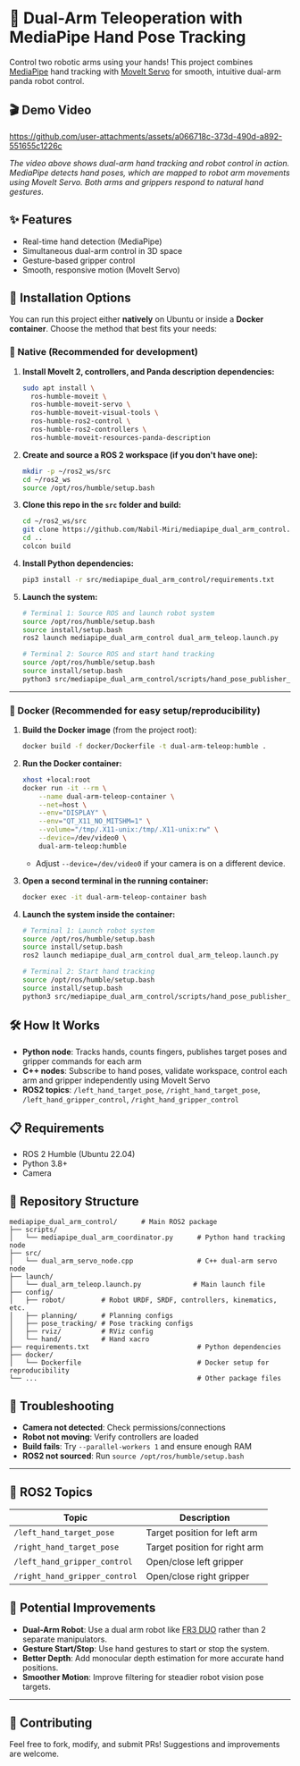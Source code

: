 # 🤖 Dual-Arm Teleoperation with MediaPipe Hand Pose Tracking
Control two robotic arms using your hands! This project combines [MediaPipe](https://github.com/google-ai-edge/mediapipe) hand tracking with [MoveIt Servo](https://moveit.ai/moveit/ros2/servo/jog/2020/09/09/moveit2-servo.html) for smooth, intuitive dual-arm panda robot control.

## 🎬 Demo Video



https://github.com/user-attachments/assets/a066718c-373d-490d-a892-551655c1226c



*The video above shows dual-arm hand tracking and robot control in action. MediaPipe detects hand poses, which are mapped to robot arm movements using MoveIt Servo. Both arms and grippers respond to natural hand gestures.*

## ✨ Features

- Real-time hand detection (MediaPipe)
- Simultaneous dual-arm control in 3D space
- Gesture-based gripper control
- Smooth, responsive motion (MoveIt Servo)


## 🏁 Installation Options

You can run this project either **natively** on Ubuntu or inside a **Docker container**. Choose the method that best fits your needs:


### 🐧 Native (Recommended for development)

1. **Install MoveIt 2, controllers, and Panda description dependencies:**
   ```bash
   sudo apt install \
     ros-humble-moveit \
     ros-humble-moveit-servo \
     ros-humble-moveit-visual-tools \
     ros-humble-ros2-control \
     ros-humble-ros2-controllers \
     ros-humble-moveit-resources-panda-description
   ```

2. **Create and source a ROS 2 workspace (if you don't have one):**
   ```bash
   mkdir -p ~/ros2_ws/src
   cd ~/ros2_ws
   source /opt/ros/humble/setup.bash
   ```

3. **Clone this repo in the `src` folder and build:**
   ```bash
   cd ~/ros2_ws/src
   git clone https://github.com/Nabil-Miri/mediapipe_dual_arm_control.git
   cd ..
   colcon build
   ```

4. **Install Python dependencies:**
   ```bash
   pip3 install -r src/mediapipe_dual_arm_control/requirements.txt
   ```

5. **Launch the system:**
   ```bash
   # Terminal 1: Source ROS and launch robot system
   source /opt/ros/humble/setup.bash
   source install/setup.bash
   ros2 launch mediapipe_dual_arm_control dual_arm_teleop.launch.py

   # Terminal 2: Source ROS and start hand tracking
   source /opt/ros/humble/setup.bash
   source install/setup.bash
   python3 src/mediapipe_dual_arm_control/scripts/hand_pose_publisher_node.py
   ```

---

### 🐳 Docker (Recommended for easy setup/reproducibility)

1. **Build the Docker image** (from the project root):
   ```bash
   docker build -f docker/Dockerfile -t dual-arm-teleop:humble .
   ```

2. **Run the Docker container:**
   ```bash
   xhost +local:root
   docker run -it --rm \
       --name dual-arm-teleop-container \
       --net=host \
       --env="DISPLAY" \
       --env="QT_X11_NO_MITSHM=1" \
       --volume="/tmp/.X11-unix:/tmp/.X11-unix:rw" \
       --device=/dev/video0 \
       dual-arm-teleop:humble
   ```
   - Adjust `--device=/dev/video0` if your camera is on a different device.

3. **Open a second terminal in the running container:**
   ```bash
   docker exec -it dual-arm-teleop-container bash
   ```

4. **Launch the system inside the container:**
   ```bash
   # Terminal 1: Launch robot system
   source /opt/ros/humble/setup.bash
   source install/setup.bash
   ros2 launch mediapipe_dual_arm_control dual_arm_teleop.launch.py

   # Terminal 2: Start hand tracking
   source /opt/ros/humble/setup.bash
   source install/setup.bash
   python3 src/mediapipe_dual_arm_control/scripts/hand_pose_publisher_node.py
   ```

## 🛠️ How It Works

- **Python node**: Tracks hands, counts fingers, publishes target poses and gripper commands for each arm
- **C++ nodes**: Subscribe to hand poses, validate workspace, control each arm and gripper independently using MoveIt Servo
- **ROS2 topics**: `/left_hand_target_pose`, `/right_hand_target_pose`, `/left_hand_gripper_control`, `/right_hand_gripper_control`

## 📋 Requirements

- ROS 2 Humble (Ubuntu 22.04)
- Python 3.8+
- Camera

## 📁 Repository Structure

```
mediapipe_dual_arm_control/      # Main ROS2 package
├── scripts/
│   └── mediapipe_dual_arm_coordinator.py      # Python hand tracking node
├── src/
│   └── dual_arm_servo_node.cpp                # C++ dual-arm servo node
├── launch/
│   └── dual_arm_teleop.launch.py             # Main launch file
├── config/
│   ├── robot/         # Robot URDF, SRDF, controllers, kinematics, etc.
│   ├── planning/      # Planning configs
│   ├── pose_tracking/ # Pose tracking configs
│   ├── rviz/          # RViz config
│   └── hand/          # Hand xacro
├── requirements.txt                           # Python dependencies
├── docker/
│   └── Dockerfile                             # Docker setup for reproducibility
└── ...                                        # Other package files
```

## 🐞 Troubleshooting

- **Camera not detected**: Check permissions/connections
- **Robot not moving**: Verify controllers are loaded
- **Build fails**: Try `--parallel-workers 1` and ensure enough RAM
- **ROS2 not sourced**: Run `source /opt/ros/humble/setup.bash`

---

<!-- ## 🏗️ System Architecture

<details>
<summary><strong>System Architecture Details (click to expand)</strong></summary>

#### 🐍 Python Hand Tracking Node (`mediapipe_dual_arm_coordinator.py`)
The vision processing powerhouse that:
- **Captures camera feed** at 50Hz using OpenCV
- **Detects hands** using Google's MediaPipe library
- **Maps hand positions** from camera coordinates to robot workspace
- **Counts fingers** to determine gripper open/close commands
- **Publishes to ROS2 topics** for each arm independently

#### ⚡ C++ Dual Arm Servo Node (`dual_arm_servo_node.cpp`)
Two instances of this node run simultaneously (one per arm):
- **Subscribes to hand poses** from the Python node
- **Validates workspace limits** for safety
- **Controls MoveIt Servo** for real-time arm movement
- **Manages gripper trajectories** via joint controllers
- **Runs in separate namespaces** to prevent conflicts

#### 🔄 Data Flow
1. **Camera** → Python node detects hands
2. **Python node** → Publishes `/left_hand_target_pose` and `/right_hand_target_pose`
3. **C++ nodes** (`dual_arm_servo_node.cpp`) → Subscribe to poses and validate workspace
4. **MoveIt Servo** → Converts poses to joint commands
5. **Controllers** → Move robot arms and grippers

</details>

--- -->

## 📡 ROS2 Topics

| Topic | Description |
|-------|-------------|
| `/left_hand_target_pose` | Target position for left arm |
| `/right_hand_target_pose` | Target position for right arm |
| `/left_hand_gripper_control` | Open/close left gripper |
| `/right_hand_gripper_control` | Open/close right gripper |

<!-- ## 🛠️ Development Journey 

<details>
<summary><strong>From Single Arm to Dual Arm Control</strong></summary>

**Initial Approach:**
- MediaPipe detected hand landmarks
- Converted hand position to robot pose
- Sent pose commands directly to the robot

**❌ Problem**: This worked but the robot was planning in a weird way - it would plan full trajectories for every small hand movement, making the control jerky and unnatural.

### 💡 Discovery: MoveIt Servo
Upon reading more about real-time robot control, I discovered **MoveIt Servo** - a component designed specifically for real-time, smooth robot control. MoveIt Servo:
- Accepts continuous pose or twist commands
- Performs real-time collision checking
- Provides smooth, responsive robot motion
- Integrates seamlessly with MoveIt's planning framework

This was exactly what I needed for natural hand-to-robot control!

### 🔥 Scaling to Dual Arms
Once single arm control worked, I moved to dual arms:

#### 🤖 Dual Arm Moveit Configs Source

To set up the dual-arm robot, I sourced the URDF from the `moveit_resources` package. However, the dual-arm Panda URDF was only available in the `ros2` branch of `moveit_resources` and not in the `humble` branch. As a result, I had to adapt and modify the URDF to ensure compatibility with ROS 2 Humble and my workspace.

Additionally, I added a controller for the gripper, as the default dual-arm MoveIt resources did not provide one. This ensures both arms and grippers can be controlled independently in the simulation and with MoveIt Servo. You must add the following controller definitions to your `ros2_controllers.yaml`:

```yaml
left_panda_fingers_controller:
  type: joint_trajectory_controller/JointTrajectoryController
right_panda_fingers_controller:
  type: joint_trajectory_controller/JointTrajectoryController
```

<details>
<summary><strong>⚠️ Note on ompl_planning.yaml Format (click to expand)</strong></summary>

If you encounter errors related to `request_adapters` or `response_adapters` in `ompl_planning.yaml`, make sure these fields are formatted as multi-line strings (not as YAML arrays). Use the `>-` syntax as shown below:

```yaml
request_adapters: >-
  default_planner_request_adapters/AddTimeOptimalParameterization
  default_planning_request_adapters/ResolveConstraintFrames;
  default_planning_request_adapters/ValidateWorkspaceBounds;
  default_planning_request_adapters/CheckStartStateBounds;
  default_planning_request_adapters/CheckStartStateCollision

response_adapters: >-
  default_planning_response_adapters/AddTimeOptimalParameterization
  default_planning_response_adapters/ValidateSolution
  default_planning_response_adapters/DisplayMotionPath
```

This is required for MoveIt 2 to parse the adapters correctly. If you see errors about adapters, check that your YAML matches this format.

</details>

#### 🚫 The Dual Control Problem
**⚠️ Major Issue**: I could only control one robot arm at a time, not both simultaneously.

**Root Cause**: Both C++ nodes were trying to use the same:
- Topic names (causing conflicts)
- MoveIt planning groups (interference)
- Servo instances (resource competition)

**Solution Strategy**:
1. **Namespace Isolation**: Each arm runs in its own namespace (`/left_arm`, `/right_arm`)
2. **Separate Parameter Files**: Each arm loads its own servo configuration
3. **Independent Servo Instances**: Each C++ node creates its own MoveIt Servo
4. **Unique Topic Names**: MediaPipe publishes to arm-specific topics

### 🎉 Final Result
A fully functional dual arm hand tracking system where:
- Both arms can be controlled simultaneously and independently
- Smooth, real-time motion using MoveIt Servo
- Finger counting controls grippers on both arms
- No interference between left and right arm control
-->
## 🚀 Potential Improvements

- **Dual-Arm Robot**: Use a dual arm robot like [FR3 DUO](https://franka.de/news/real-world-robotics-insights-from-fr3-duo-mobile-showcase) rather than 2 separate manipulators.
- **Gesture Start/Stop**: Use hand gestures to start or stop the system.
- **Better Depth**: Add monocular depth estimation for more accurate hand positions.
- **Smoother Motion**: Improve filtering for steadier robot vision pose targets.

</details>

---


## 🤝 Contributing

Feel free to fork, modify, and submit PRs! Suggestions and improvements are welcome.
